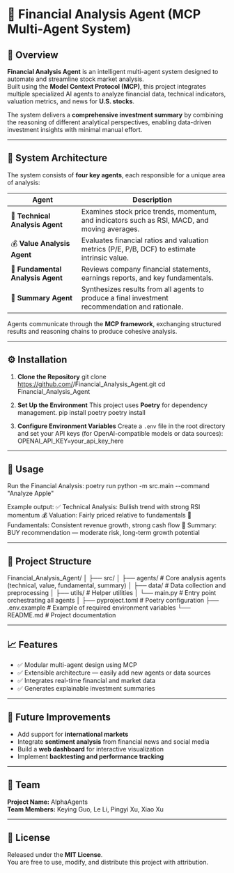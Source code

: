 # 🧠 Financial Analysis Agent (MCP Multi-Agent System)

## 📘 Overview
**Financial Analysis Agent** is an intelligent multi-agent system designed to automate and streamline stock market analysis.  
Built using the **Model Context Protocol (MCP)**, this project integrates multiple specialized AI agents to analyze financial data, technical indicators, valuation metrics, and news for **U.S. stocks**.

The system delivers a **comprehensive investment summary** by combining the reasoning of different analytical perspectives, enabling data-driven investment insights with minimal manual effort.

---

## 🧩 System Architecture

The system consists of **four key agents**, each responsible for a unique area of analysis:

| Agent | Description |
|--------|--------------|
| 🧮 **Technical Analysis Agent** | Examines stock price trends, momentum, and indicators such as RSI, MACD, and moving averages. |
| 💰 **Value Analysis Agent** | Evaluates financial ratios and valuation metrics (P/E, P/B, DCF) to estimate intrinsic value. |
| 🧾 **Fundamental Analysis Agent** | Reviews company financial statements, earnings reports, and key fundamentals. |
| 🧠 **Summary Agent** | Synthesizes results from all agents to produce a final investment recommendation and rationale. |

Agents communicate through the **MCP framework**, exchanging structured results and reasoning chains to produce cohesive analysis.

---

## ⚙️ Installation

1. **Clone the Repository**
   git clone https://github.com/<your-username>/Financial_Analysis_Agent.git
   cd Financial_Analysis_Agent

2. **Set Up the Environment**
   This project uses **Poetry** for dependency management.
   pip install poetry
   poetry install

3. **Configure Environment Variables**
   Create a `.env` file in the root directory and set your API keys (for OpenAI-compatible models or data sources):
   OPENAI_API_KEY=your_api_key_here

---

## 🚀 Usage

Run the Financial Analysis:
   poetry run python -m src.main --command "Analyze Apple"

Example output:
   ✅ Technical Analysis: Bullish trend with strong RSI momentum
   💰 Valuation: Fairly priced relative to fundamentals
   🧾 Fundamentals: Consistent revenue growth, strong cash flow
   🧠 Summary: BUY recommendation — moderate risk, long-term growth potential

---

## 📂 Project Structure

Financial_Analysis_Agent/
│
├── src/
│   ├── agents/                # Core analysis agents (technical, value, fundamental, summary)
│   ├── data/                  # Data collection and preprocessing
│   ├── utils/                 # Helper utilities
│   └── main.py                # Entry point orchestrating all agents
│
├── pyproject.toml             # Poetry configuration
├── .env.example               # Example of required environment variables
└── README.md                  # Project documentation

---

## 📈 Features

- ✅ Modular multi-agent design using MCP  
- ✅ Extensible architecture — easily add new agents or data sources  
- ✅ Integrates real-time financial and market data  
- ✅ Generates explainable investment summaries  

---

## 🧠 Future Improvements

- Add support for **international markets**  
- Integrate **sentiment analysis** from financial news and social media  
- Build a **web dashboard** for interactive visualization  
- Implement **backtesting and performance tracking**  

---

## 👥 Team

**Project Name:** AlphaAgents  
**Team Members:** Keying Guo, Le Li, Pingyi Xu, Xiao Xu  

---

## 🪪 License
Released under the **MIT License**.  
You are free to use, modify, and distribute this project with attribution.
